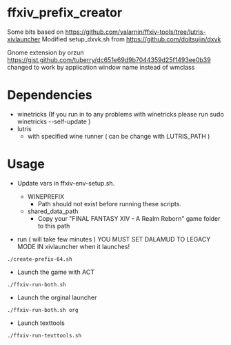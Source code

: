 # ffxiv_prefix_creator

Some bits based on https://github.com/valarnin/ffxiv-tools/tree/lutris-xivlauncher
Modified setup_dxvk.sh from https://github.com/doitsujin/dxvk

Gnome extension by orzun https://gist.github.com/tuberry/dc651e69d9b7044359d25f1493ee0b39
changed to work by application window name instead of wmclass


# Dependencies

- winetricks (If you run in to any problems with winetricks please run sudo winetricks --self-update )
- lutris
  - with specified wine runner ( can be change with LUTRIS_PATH )

# Usage

- Update vars in ffxiv-env-setup.sh.
	- WINEPREFIX 
		- Path should not exist before running these scripts.
	- shared_data_path
		- Copy your "FINAL FANTASY XIV - A Realm Reborn" game folder to this path

- run ( will take few minutes )
YOU MUST SET DALAMUD TO LEGACY MODE IN xivlauncher when it launches!
```
./create-prefix-64.sh
```

- Launch the game with ACT
```
./ffxiv-run-both.sh
```

- Launch the orginal launcher
```
./ffxiv-run-both.sh org
```

- Launch texttools
```
./ffxiv-run-texttools.sh
```